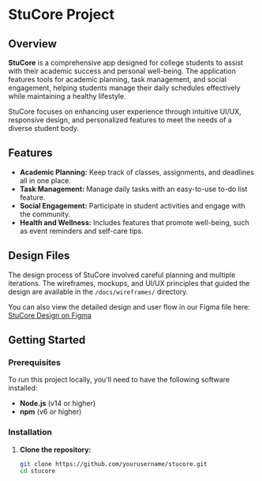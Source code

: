 # StuCore Project

## Overview
**StuCore** is a comprehensive app designed for college students to assist with their academic success and personal well-being. The application features tools for academic planning, task management, and social engagement, helping students manage their daily schedules effectively while maintaining a healthy lifestyle.

StuCore focuses on enhancing user experience through intuitive UI/UX, responsive design, and personalized features to meet the needs of a diverse student body.

## Features
- **Academic Planning:** Keep track of classes, assignments, and deadlines all in one place.
- **Task Management:** Manage daily tasks with an easy-to-use to-do list feature.
- **Social Engagement:** Participate in student activities and engage with the community.
- **Health and Wellness:** Includes features that promote well-being, such as event reminders and self-care tips.

## Design Files
The design process of StuCore involved careful planning and multiple iterations. The wireframes, mockups, and UI/UX principles that guided the design are available in the `/docs/wireframes/` directory.

You can also view the detailed design and user flow in our Figma file here: [StuCore Design on Figma](https://www.figma.com/file/dBtvV6OCVrjyF6w1wDnef1/StuCore-App)

## Getting Started

### Prerequisites
To run this project locally, you'll need to have the following software installed:
- **Node.js** (v14 or higher)
- **npm** (v6 or higher)

### Installation

1. **Clone the repository:**
   ```bash
   git clone https://github.com/yourusername/stucore.git
   cd stucore

 
